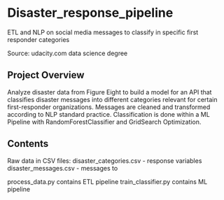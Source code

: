 # Disaster_response_pipeline
ETL and NLP on social media messages to classify in specific first responder categories

Source: udacity.com data science degree


## Project Overview
Analyze disaster data from Figure Eight to build a model for an API that classifies disaster messages into different categories relevant for certain first-responder organizations.
Messages are cleaned and transformed according to NLP standard practice. Classification is done within a ML Pipeline with RandomForestClassifier and GridSearch Optimization.

## Contents
Raw data in CSV files: 
  disaster_categories.csv - response variables
  disaster_messages.csv - messages to 

process_data.py contains ETL pipeline
train_classifier.py contains ML pipeline

